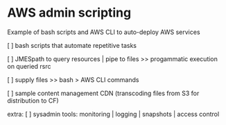 # AWS admin scripting

Example of bash scripts and AWS CLI to auto-deploy AWS services

[ ] bash scripts that automate repetitive tasks

[ ] JMESpath to query resources | pipe to files >> progammatic execution on queried rsrc

[ ] supply files >> bash > AWS CLI commands

[ ] sample content management CDN (transcoding files from S3 for distribution to CF)


extra:
[ ] sysadmin tools: monitoring | logging | snapshots | access control
